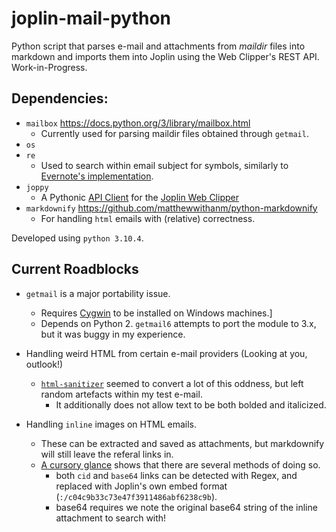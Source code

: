 # joplin-mail-python
Python script that parses e-mail and attachments from _maildir_ files into markdown and imports them into Joplin using the Web Clipper's REST API. Work-in-Progress.

## Dependencies:
- `mailbox` https://docs.python.org/3/library/mailbox.html
  - Currently used for parsing maildir files obtained through `getmail`. 
- `os`
- `re`
  - Used to search within email subject for symbols, similarly to [Evernote's implementation](https://help.evernote.com/hc/en-us/articles/209005347-Save-emails-into-Evernote).
- `joppy`
  -  A Pythonic [API Client](https://github.com/marph91/joppy) for the [Joplin Web Clipper](https://joplinapp.org/api/references/rest_api/)
- `markdownify` https://github.com/matthewwithanm/python-markdownify 
  -  For handling `html` emails with (relative) correctness.

Developed using `python 3.10.4`.

## Current Roadblocks

- `getmail` is a major portability issue.
  - Requires [Cygwin](https://www.cygwin.com/) to be installed on Windows machines.]
  - Depends on Python 2. `getmail6` attempts to port the module to 3.x, but it was buggy in my experience.

- Handling weird HTML from certain e-mail providers (Looking at you, outlook!)
  - [`html-sanitizer`](https://github.com/matthiask/html-sanitizer/) seemed to convert a lot of this oddness, but left random artefacts within my test e-mail.
    - It additionally does not allow text to be both bolded and italicized.

- Handling `inline` images on HTML emails.
  - These can be extracted and saved as attachments, but markdownify will still leave the referal links in.
  - [A cursory glance](https://mailtrap.io/blog/embedding-images-in-html-email-have-the-rules-changed/) shows that there are several methods of doing so.
    - both `cid` and `base64` links can be detected with Regex, and replaced with Joplin's own embed format (`:/c04c9b33c73e47f3911486abf6238c9b`).
    - base64 requires we note the original base64 string of the inline attachment to search with!
